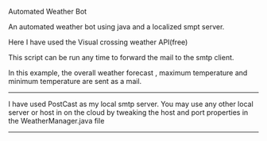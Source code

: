 Automated Weather Bot

An automated weather bot using java and a localized smpt server. 

Here I have used the Visual crossing weather API(free) 

This script can be run any time to forward the mail to the smtp client.

In this example, the overall weather forecast , maximum temperature and minimum temperature are sent as a mail.



___________________________________________________________________________________________________________________

I have used PostCast as my local smtp server. You may use any other local server or host in on the cloud by tweaking the host and port properties in the WeatherManager.java file


_______________________________________________________________________________________________________________________________________________________________________________________________________________________
